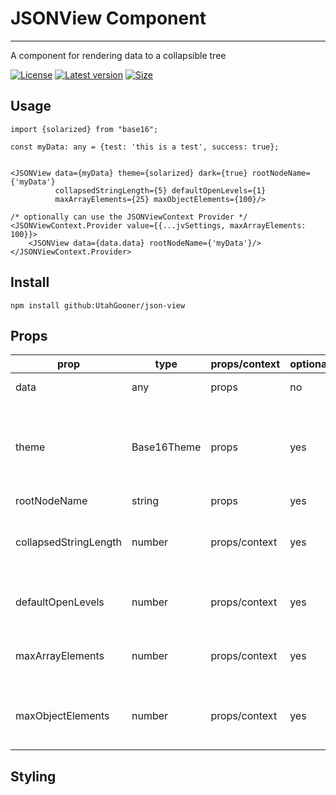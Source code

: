 # JSONView Component

---

A component for rendering data to a collapsible tree

[![License](https://img.shields.io/github/license/UtahGooner/json-view)](https://github.com/UtahGooner/json-view)
[![Latest version](https://img.shields.io/github/package-json/v/UtahGooner/json-view)](https://github.com/UtahGooner/json-view)
[![Size](https://img.shields.io/github/repo-size/UtahGooner/json-view)](https://github.com/UtahGooner/json-view)


## Usage

```tsx
import {solarized} from "base16";

const myData: any = {test: 'this is a test', success: true};


<JSONView data={myData} theme={solarized} dark={true} rootNodeName={'myData'}
          collapsedStringLength={5} defaultOpenLevels={1}
          maxArrayElements={25} maxObjectElements={100}/>

/* optionally can use the JSONViewContext Provider */
<JSONViewContext.Provider value={{...jvSettings, maxArrayElements: 100}}>
    <JSONView data={data.data} rootNodeName={'myData'}/>
</JSONViewContext.Provider>

```

## Install

`npm install github:UtahGooner/json-view`

## Props

| prop                  | type        | props/context | optional | default | description                                                                       |
|-----------------------|-------------|---------------|----------|---------|-----------------------------------------------------------------------------------|
| data                  | any         | props         | no       | n/a     | Any data to be viewed                                                             |
| theme                 | Base16Theme | props         | yes      | google  | Color theme, defaults to Monokai (dark) or Google (light)              |
| rootNodeName          | string      | props         | yes      | "root"  |                                                                         |
| collapsedStringLength | number      | props/context | yes      | 5       | Number of characters to show on collapsed string |
| defaultOpenLevels     | number      | props/context | yes      | 1       | depth of open nodes @TODO                        |
| maxArrayElements      | number      | props/context | yes      | 25      | Number of array values to show                   |
| maxObjectElements     | number      | props/context | yes      | 100     | Number of object members to show @TODO           |


## Styling

